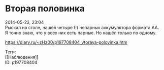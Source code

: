 Вторая половинка
=================

   
 2014-05-23, 23:04   
  Рыскал на столе, нашёл четыре (!) непарных аккумулятора формата AA. Я точно знаю, что у всех них есть парные. Но нашёл только по одному.   
    
 <https://diary.ru/~zHz00/p197708404_vtoraya-polovinka.htm>   
   
 Теги:   
 [[Наблюдения]]   
 ID: p197708404